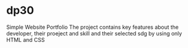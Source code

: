 # dp30
Simple Website Portfolio
The project contains key features about  the developer, their proeject and skill and their selected sdg by using only HTML and CSS

